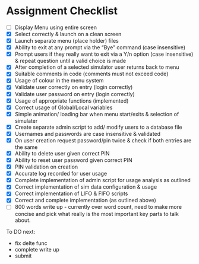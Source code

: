 # Assignment Checklist

- [ ] Display Menu using entire screen
- [X] Select correctly & launch on a clean screen
- [X] Launch separate menu (place holder) files
- [X] Ability to exit at any prompt via the “Bye” command (case insensitive)
- [X] Prompt users if they really want to exit via a Y/n option (case insensitive) & repeat question until a valid choice is made
- [X] After completion of a selected simulator user returns back to menu
- [X] Suitable comments in code (comments must not exceed code)
- [X] Usage of colour in the menu system
- [X] Validate user correctly on entry (login correctly)
- [X] Validate user password on entry (login correctly)
- [X] Usage of appropriate functions (implemented)
- [X] Correct usage of Global/Local variables
- [X] Simple animation/ loading bar when menu start/exits & selection of simulater 
- [X] Create separate admin script to add/ modify users to a database file
- [X] Usernames and passwords are case insensitive & validated 
- [X] On user creation request password/pin twice & check if both entries are the same
- [X] Ability to delete user given correct PIN
- [X] Ability to reset user password given correct PIN
- [X] PIN validation on creation
- [x] Accurate log recorded for user usage
- [X] Complete implementation of admin script for usage analysis as outlined
- [X] Correct implementation of sim data configuration & usage
- [X] Correct implementation of LIFO & FIFO scripts
- [X] Correct and complete implementation (as outlined above)
- [ ] 800 words write up - currently over word count, need to make more concise and pick what really is the most important key parts to talk about. 

To DO next:

- fix delte func
- complete write up
- submit 

